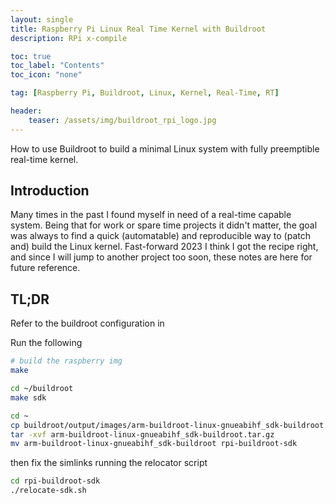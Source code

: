 ```yaml
---
layout: single
title: Raspberry Pi Linux Real Time Kernel with Buildroot 
description: RPi x-compile

toc: true
toc_label: "Contents"
toc_icon: "none"

tag: [Raspberry Pi, Buildroot, Linux, Kernel, Real-Time, RT]

header:
    teaser: /assets/img/buildroot_rpi_logo.jpg
---
```


How to use Buildroot to build a minimal Linux system with fully preemptible real-time kernel.

## Introduction

Many times in the past I found myself in need of a real-time capable system. Being that for work or spare time projects it didn't matter, the goal was always to find a quick (automatable) and reproducible way to (patch and) build the Linux kernel. 
Fast-forward 2023 I think I got the recipe right, and since I will jump to another project too soon, these notes are here for future reference.

## TL;DR

Refer to the buildroot configuration in

Run the following

```bash
# build the raspberry img
make
```

``` bash
cd ~/buildroot
make sdk
```

```bash
cd ~
cp buildroot/output/images/arm-buildroot-linux-gnueabihf_sdk-buildroot.tar.gz .
tar -xvf arm-buildroot-linux-gnueabihf_sdk-buildroot.tar.gz
mv arm-buildroot-linux-gnueabihf_sdk-buildroot rpi-buildroot-sdk
```

then fix the simlinks running the relocator script

```bash
cd rpi-buildroot-sdk
./relocate-sdk.sh
```
